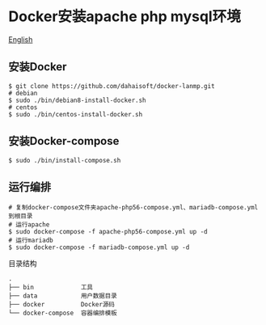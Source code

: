 # Docker安装apache php mysql环境

[English](./README.md)

## 安装Docker
```
$ git clone https://github.com/dahaisoft/docker-lanmp.git
# debian
$ sudo ./bin/debian8-install-docker.sh
# centos
$ sudo ./bin/centos-install-docker.sh
```

## 安装Docker-compose
```
$ sudo ./bin/install-compose.sh
```

## 运行编排
```
# 复制docker-compose文件夹apache-php56-compose.yml、mariadb-compose.yml 到根目录
# 运行apache
$ sudo docker-compose -f apache-php56-compose.yml up -d
# 运行mariadb
$ sudo docker-compose -f mariadb-compose.yml up -d
```

目录结构
```
.
├── bin             工具
├── data            用户数据目录
├── docker          Docker源码
└── docker-compose  容器编排模板
```
